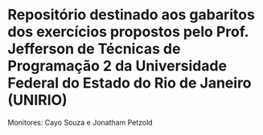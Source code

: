 # Repositório destinado aos gabaritos dos exercícios propostos pelo Prof. Jefferson de Técnicas de Programação 2 da Universidade Federal do Estado do Rio de Janeiro (UNIRIO)

Monitores: Cayo Souza e Jonatham Petzold
